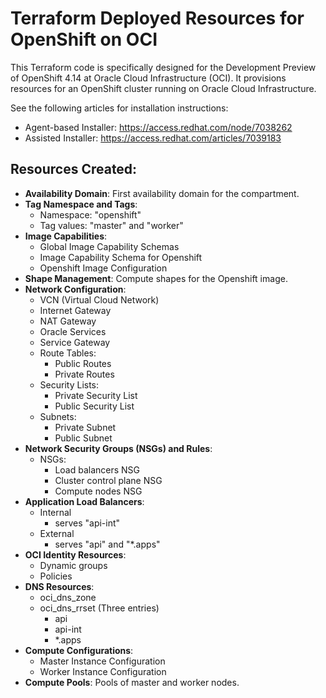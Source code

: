 # Terraform Deployed Resources for OpenShift on OCI

This Terraform code is specifically designed for the Development Preview of OpenShift 4.14 at Oracle Cloud Infrastructure (OCI). It provisions resources for an OpenShift cluster running on Oracle Cloud Infrastructure.

See the following articles for installation instructions:
- Agent-based Installer: https://access.redhat.com/node/7038262
- Assisted Installer: https://access.redhat.com/articles/7039183

## Resources Created:

- **Availability Domain**: First availability domain for the compartment.
- **Tag Namespace and Tags**:
    - Namespace: "openshift"
    - Tag values: "master" and "worker"
- **Image Capabilities**:
    - Global Image Capability Schemas
    - Image Capability Schema for Openshift
    - Openshift Image Configuration
- **Shape Management**: Compute shapes for the Openshift image.
- **Network Configuration**:
    - VCN (Virtual Cloud Network)
    - Internet Gateway
    - NAT Gateway
    - Oracle Services
    - Service Gateway
    - Route Tables:
        - Public Routes
        - Private Routes
    - Security Lists:
        - Private Security List
        - Public Security List
    - Subnets:
        - Private Subnet
        - Public Subnet
- **Network Security Groups (NSGs) and Rules**:
    - NSGs:
        - Load balancers NSG
        - Cluster control plane NSG
        - Compute nodes NSG
- **Application Load Balancers**:
    - Internal
        - serves "api-int"
    - External
        - serves "api" and "*.apps"
- **OCI Identity Resources**:
    - Dynamic groups
    - Policies
- **DNS Resources**:
    - oci_dns_zone
    - oci_dns_rrset (Three entries)
        - api
        - api-int
        - *.apps
- **Compute Configurations**:
    - Master Instance Configuration
    - Worker Instance Configuration
- **Compute Pools**: Pools of master and worker nodes.

